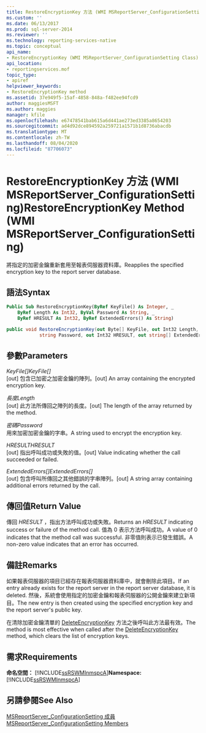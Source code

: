 ```yaml
---
title: RestoreEncryptionKey 方法 (WMI MSReportServer_ConfigurationSetting) | Microsoft Docs
ms.custom: ''
ms.date: 06/13/2017
ms.prod: sql-server-2014
ms.reviewer: ''
ms.technology: reporting-services-native
ms.topic: conceptual
api_name:
- RestoreEncryptionKey (WMI MSReportServer_ConfigurationSetting Class)
api_location:
- reportingservices.mof
topic_type:
- apiref
helpviewer_keywords:
- RestoreEncryptionKey method
ms.assetid: 37e949f5-15af-4858-848a-f482ee94fcd9
author: maggiesMSFT
ms.author: maggies
manager: kfile
ms.openlocfilehash: e67478541bab615a6d441ae273ed3385a8654203
ms.sourcegitcommit: ad4d92dce894592a259721a1571b1d8736abacdb
ms.translationtype: MT
ms.contentlocale: zh-TW
ms.lasthandoff: 08/04/2020
ms.locfileid: "87706073"
---
```

# <a name="restoreencryptionkey-method-wmi-msreportserver_configurationsetting"></a><span data-ttu-id="f82fa-102">RestoreEncryptionKey 方法 (WMI MSReportServer_ConfigurationSetting)</span><span class="sxs-lookup"><span data-stu-id="f82fa-102">RestoreEncryptionKey Method (WMI MSReportServer_ConfigurationSetting)</span></span>
  <span data-ttu-id="f82fa-103">將指定的加密金鑰重新套用至報表伺服器資料庫。</span><span class="sxs-lookup"><span data-stu-id="f82fa-103">Reapplies the specified encryption key to the report server database.</span></span>  
  
## <a name="syntax"></a><span data-ttu-id="f82fa-104">語法</span><span class="sxs-lookup"><span data-stu-id="f82fa-104">Syntax</span></span>  
  
```vb  
Public Sub RestoreEncryptionKey(ByRef KeyFile() As Integer, _  
    ByRef Length As Int32, ByVal Password As String, _  
    ByRef HRESULT As Int32, ByRef ExtendedErrors() As String)  
```  
  
```csharp  
public void RestoreEncryptionKey(out Byte[] KeyFile, out Int32 Length,   
            string Password, out Int32 HRESULT, out string[] ExtendedErrors);  
```  
  
## <a name="parameters"></a><span data-ttu-id="f82fa-105">參數</span><span class="sxs-lookup"><span data-stu-id="f82fa-105">Parameters</span></span>  
 <span data-ttu-id="f82fa-106">*KeyFile[]*</span><span class="sxs-lookup"><span data-stu-id="f82fa-106">*KeyFile[]*</span></span>  
 <span data-ttu-id="f82fa-107">[out] 包含已加密之加密金鑰的陣列。</span><span class="sxs-lookup"><span data-stu-id="f82fa-107">[out] An array containing the encrypted encryption key.</span></span>  
  
 <span data-ttu-id="f82fa-108">*長度*</span><span class="sxs-lookup"><span data-stu-id="f82fa-108">*Length*</span></span>  
 <span data-ttu-id="f82fa-109">[out] 此方法所傳回之陣列的長度。</span><span class="sxs-lookup"><span data-stu-id="f82fa-109">[out] The length of the array returned by the method.</span></span>  
  
 <span data-ttu-id="f82fa-110">*密碼*</span><span class="sxs-lookup"><span data-stu-id="f82fa-110">*Password*</span></span>  
 <span data-ttu-id="f82fa-111">用來加密加密金鑰的字串。</span><span class="sxs-lookup"><span data-stu-id="f82fa-111">A string used to encrypt the encryption key.</span></span>  
  
 <span data-ttu-id="f82fa-112">*HRESULT*</span><span class="sxs-lookup"><span data-stu-id="f82fa-112">*HRESULT*</span></span>  
 <span data-ttu-id="f82fa-113">[out] 指出呼叫成功或失敗的值。</span><span class="sxs-lookup"><span data-stu-id="f82fa-113">[out] Value indicating whether the call succeeded or failed.</span></span>  
  
 <span data-ttu-id="f82fa-114">*ExtendedErrors[]*</span><span class="sxs-lookup"><span data-stu-id="f82fa-114">*ExtendedErrors[]*</span></span>  
 <span data-ttu-id="f82fa-115">[out] 包含呼叫所傳回之其他錯誤的字串陣列。</span><span class="sxs-lookup"><span data-stu-id="f82fa-115">[out] A string array containing additional errors returned by the call.</span></span>  
  
## <a name="return-value"></a><span data-ttu-id="f82fa-116">傳回值</span><span class="sxs-lookup"><span data-stu-id="f82fa-116">Return Value</span></span>  
 <span data-ttu-id="f82fa-117">傳回 *HRESULT* ，指出方法呼叫成功或失敗。</span><span class="sxs-lookup"><span data-stu-id="f82fa-117">Returns an *HRESULT* indicating success or failure of the method call.</span></span> <span data-ttu-id="f82fa-118">值為 0 表示方法呼叫成功。</span><span class="sxs-lookup"><span data-stu-id="f82fa-118">A value of 0 indicates that the method call was successful.</span></span> <span data-ttu-id="f82fa-119">非零值則表示已發生錯誤。</span><span class="sxs-lookup"><span data-stu-id="f82fa-119">A non-zero value indicates that an error has occurred.</span></span>  
  
## <a name="remarks"></a><span data-ttu-id="f82fa-120">備註</span><span class="sxs-lookup"><span data-stu-id="f82fa-120">Remarks</span></span>  
 <span data-ttu-id="f82fa-121">如果報表伺服器的項目已經存在報表伺服器資料庫中，就會刪除此項目。</span><span class="sxs-lookup"><span data-stu-id="f82fa-121">If an entry already exists for the report server in the report server database, it is deleted.</span></span> <span data-ttu-id="f82fa-122">然後，系統會使用指定的加密金鑰和報表伺服器的公開金鑰來建立新項目。</span><span class="sxs-lookup"><span data-stu-id="f82fa-122">The new entry is then created using the specified encryption key and the report server's public key.</span></span>  
  
 <span data-ttu-id="f82fa-123">在清除加密金鑰清單的 [DeleteEncryptionKey](configurationsetting-method-deleteencryptionkey.md) 方法之後呼叫此方法最有效。</span><span class="sxs-lookup"><span data-stu-id="f82fa-123">The method is most effective when called after the [DeleteEncryptionKey](configurationsetting-method-deleteencryptionkey.md) method, which clears the list of encryption keys.</span></span>  
  
## <a name="requirements"></a><span data-ttu-id="f82fa-124">需求</span><span class="sxs-lookup"><span data-stu-id="f82fa-124">Requirements</span></span>  
 <span data-ttu-id="f82fa-125">**命名空間：** [!INCLUDE[ssRSWMInmspcA](../../includes/ssrswminmspca-md.md)]</span><span class="sxs-lookup"><span data-stu-id="f82fa-125">**Namespace:** [!INCLUDE[ssRSWMInmspcA](../../includes/ssrswminmspca-md.md)]</span></span>  
  
## <a name="see-also"></a><span data-ttu-id="f82fa-126">另請參閱</span><span class="sxs-lookup"><span data-stu-id="f82fa-126">See Also</span></span>  
 [<span data-ttu-id="f82fa-127">MSReportServer_ConfigurationSetting 成員</span><span class="sxs-lookup"><span data-stu-id="f82fa-127">MSReportServer_ConfigurationSetting Members</span></span>](msreportserver-configurationsetting-members.md)  
  
  
